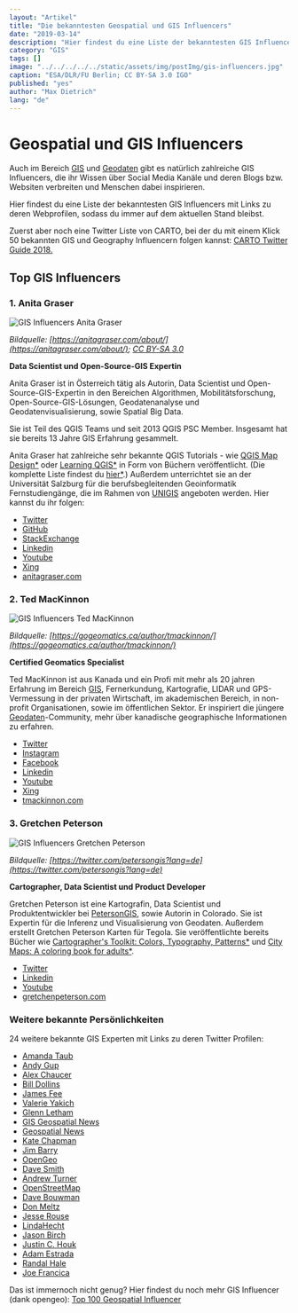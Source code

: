 ```yaml
---
layout: "Artikel"
title: "Die bekanntesten Geospatial und GIS Influencers"
date: "2019-03-14"
description: "Hier findest du eine Liste der bekanntesten GIS Influencers mit Links zu deren Webprofilen, sodass du immer auf dem aktuellen Stand bleibst."
category: "GIS"
tags: []
image: "../../../../../static/assets/img/postImg/gis-influencers.jpg"
caption: "ESA/DLR/FU Berlin; CC BY-SA 3.0 IGO"
published: "yes"
author: "Max Dietrich"
lang: "de"
---
```


# Geospatial und GIS Influencers

Auch im Bereich [GIS](/gis/as-ist-gis "Was ist GIS?") und [Geodaten](/gis/was-sind-geodaten "Was sind geodaten?") gibt es natürlich zahlreiche GIS Influencers, die ihr Wissen über Social Media Kanäle und deren Blogs bzw. Websiten verbreiten und Menschen dabei inspirieren.

Hier findest du eine Liste der bekanntesten GIS Influencers mit Links zu deren Webprofilen, sodass du immer auf dem aktuellen Stand bleibst.

Zuerst aber noch eine Twitter Liste von CARTO, bei der du mit einem Klick 50 bekannten GIS und Geography Influencern folgen kannst: [CARTO Twitter Guide 2018.](https://twitter.com/CARTO/lists/carto-twitter-guide-2018)

## Top GIS Influencers

### 1\. Anita Graser

![GIS Influencers Anita Graser](https://underdark.files.wordpress.com/2007/03/img_20161121_003528.jpg?w=150&h=150)

_Bildquelle: [https://anitagraser.com/about/](https://anitagraser.com/about/); [CC BY-SA 3.0](https://creativecommons.org/licenses/by-sa/3.0/deed.en_US)_

**Data Scientist und Open-Source-GIS Expertin**

Anita Graser ist in Österreich tätig als Autorin, Data Scientist und Open-Source-GIS-Expertin in den Bereichen Algorithmen, Mobilitätsforschung, Open-Source-GIS-Lösungen, Geodatenanalyse und Geodatenvisualisierung, sowie Spatial Big Data.

Sie ist Teil des QGIS Teams und seit 2013 QGIS PSC Member. Insgesamt hat sie bereits 13 Jahre GIS Erfahrung gesammelt.

Anita Graser hat zahlreiche sehr bekannte QGIS Tutorials - wie [QGIS Map Design*](https://amzn.to/2HwGN6A) oder [Learning QGIS*](https://amzn.to/2F7J2KS) in Form von Büchern veröffentlicht. (Die komplette Liste findest du [hier*](https://amzn.to/2O3KC4h).) Außerdem unterrichtet sie an der Universität Salzburg für die berufsbegleitenden Geoinformatik Fernstudiengänge, die im Rahmen von [UNIGIS](/gis/unigis-professional-weiterbildung) angeboten werden. Hier kannst du ihr folgen:

*   [Twitter](https://twitter.com/underdarkgis?lang=de)
*   [GitHub](https://github.com/anitagraser/)
*   [StackExchange](https://gis.stackexchange.com/users/187/underdark)
*   [Linkedin](https://www.linkedin.com/in/anita-graser-95102530/)
*   [Youtube](https://www.youtube.com/anitagraser/)
*   [Xing](https://www.xing.com/profile/Anita_Graser2/cv)
*   [anitagraser.com](https://anitagraser.com/)

### 2\. Ted MacKinnon

![GIS Influencers Ted MacKinnon](https://gogeomatics.ca/wp-content/uploads/MacKinnon2.jpg)

_Bildquelle: [https://gogeomatics.ca/author/tmackinnon/](https://gogeomatics.ca/author/tmackinnon/)_

**Certified Geomatics Specialist**

Ted MacKinnon ist aus Kanada und ein Profi mit mehr als 20 jahren Erfahrung im Bereich [GIS](/gis/was-ist-gis "Was ist GIS?"), Fernerkundung, Kartografie, LIDAR und GPS-Vermessung in der privaten Wirtschaft, im akademischen Bereich, in non-profit Organisationen, sowie im öffentlichen Sektor. Er inspiriert die jüngere [Geodaten](/gis/was-sind-geodaten)-Community, mehr über kanadische geographische Informationen zu erfahren.

*   [Twitter](https://twitter.com/tedmackinnon?lang=de)
*   [Instagram](https://www.instagram.com/t_mackinnon/)
*   [Facebook](https://www.facebook.com/ted.mackinnon)
*   [Linkedin](https://www.linkedin.com/in/tedmackinnon/?originalSubdomain=ca)
*   [Youtube](https://www.youtube.com/channel/UCldWLa9bKxS7KDZlWGImRrw)
*   [Xing](https://www.xing.com/profile/Ted_MacKinnon/cv)
*   [tmackinnon.com](https://tmackinnon.com/)

### 3\. Gretchen Peterson

![GIS Influencers Gretchen Peterson](https://pbs.twimg.com/profile_images/933003884615802880/kqQ_3Su__400x400.jpg)

_Bildquelle: [https://twitter.com/petersongis?lang=de](https://twitter.com/petersongis?lang=de)_

**Cartographer, Data Scientist und Product Developer**

Gretchen Peterson ist eine Kartografin, Data Scientist und Produktentwickler bei [PetersonGIS](http://petersongis.com), sowie Autorin in Colorado. Sie ist Expertin für die Inferenz und Visualisierung von Geodaten. Außerdem erstellt Gretchen Peterson Karten für Tegola. Sie veröffentlichte bereits Bücher wie [Cartographer's Toolkit: Colors, Typography, Patterns*](https://amzn.to/2TFht5u) und [City Maps: A coloring book for adults*](https://amzn.to/2Fc4Ztg).

*   [Twitter](https://twitter.com/petersongis?lang=de)
*   [Linkedin](https://www.linkedin.com/in/gretchenpeterson/?locale=de_DE)
*   [Youtube](https://www.youtube.com/channel/UC5JSHHSkGx7Et7RDRZzv0sQ)
*   [gretchenpeterson.com](https://www.gretchenpeterson.com/)

### Weitere bekannte Persönlichkeiten

24 weitere bekannte GIS Experten mit Links zu deren Twitter Profilen:

*   [Amanda Taub](http://twitter.com/amandahstaub)
*   [Andy Gup](http://twitter.com/agup)
*   [Alex Chaucer](http://twitter.com/geoparadigm)
*   [Bill Dollins](http://twitter.com/billdollins)
*   [James Fee](http://twitter.com/cageyjames)
*   [Valerie Yakich](http://twitter.com/GeoEntelechy)
*   [Glenn Letham](http://twitter.com/gletham)
*   [GIS Geospatial News](http://twitter.com/gisuser)
*   [Geospatial News](http://twitter.com/geospatialnews)
*   [Kate Chapman](http://twitter.com/wonderchook)
*   [Jim Barry](http://twitter.com/JimBarry)
*   [OpenGeo](http://twitter.com/OpenGeo)
*   [Dave Smith](http://twitter.com/DruidSmith)
*   [Andrew Turner](http://twitter.com/ajturner)
*   [OpenStreetMap](http://twitter.com/openstreetmap)
*   [Dave Bouwman](http://twitter.com/dbouwman)
*   [Don Meltz](http://twitter.com/DonMeltz)
*   [Jesse Rouse](http://twitter.com/kindaspatial)
*   [LindaHecht](http://twitter.com/LindaHecht)
*   [Jason Birch](http://twitter.com/jasonbirch)
*   [Justin C. Houk](http://twitter.com/GEOpdx)
*   [Adam Estrada](http://twitter.com/GeoDAWG)
*   [Randal Hale](http://twitter.com/rjhale)
*   [Joe Francica](http://twitter.com/joefrancica)

Das ist immernoch nicht genug? Hier findest du noch mehr GIS Influencer (dank opengeo): [Top 100 Geospatial Influencer](https://docs.google.com/spreadsheet/ccc?key=0Ana1iJKeRrCwdHhzdEt1d0ZuQVB2Y3NGc3dWVG5yTFE&usp=sharing)